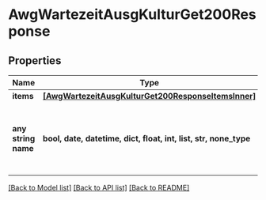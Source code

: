# AwgWartezeitAusgKulturGet200Response


## Properties
Name | Type | Description | Notes
------------ | ------------- | ------------- | -------------
**items** | [**[AwgWartezeitAusgKulturGet200ResponseItemsInner]**](AwgWartezeitAusgKulturGet200ResponseItemsInner.md) |  | [optional] 
**any string name** | **bool, date, datetime, dict, float, int, list, str, none_type** | any string name can be used but the value must be the correct type | [optional]

[[Back to Model list]](../README.md#documentation-for-models) [[Back to API list]](../README.md#documentation-for-api-endpoints) [[Back to README]](../README.md)


